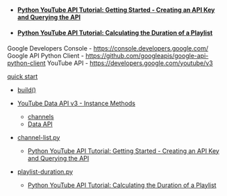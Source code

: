 - #### [Python YouTube API Tutorial: Getting Started - Creating an API Key and Querying the API](https://www.youtube.-com/watch?v=th5_9woFJmk)
- #### [Python YouTube API Tutorial: Calculating the Duration of a Playlist](https://www.youtube.com/watch?v=coZbOM6E47I)

Google Developers Console - https://console.developers.google.com/
Google API Python Client - https://github.com/googleapis/google-api-python-client
YouTube API - https://developers.google.com/youtube/v3

[quick start](https://github.com/googleapis/google-api-python-client/blob/main/docs/start.md)
  - [build()](https://googleapis.github.io/google-api-python-client/docs/epy/googleapiclient.discovery-module.html#build)
  - [YouTube Data API v3 - Instance Methods](https://googleapis.github.io/google-api-python-client/docs/dyn/youtube_v3.html)
    - [channels](https://googleapis.github.io/google-api-python-client/docs/dyn/youtube_v3.channels.html)
    - [Data API](https://developers.google.com/youtube/v3/docs/channels/list)

- [channel-list.py](channel-list.py)
  - [Python YouTube API Tutorial: Getting Started - Creating an API Key and Querying the API](https://www.youtube.com/watch?v=th5_9woFJmk)
- [playlist-duration.py](playlist-duration.py)
  - [Python YouTube API Tutorial: Calculating the Duration of a Playlist](https://www.youtube.com/watch?v=coZbOM6E47I)
